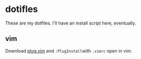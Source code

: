 # dotifles

These are my dotfiles. I'll have an install script here, eventually.

## vim

Download [plug.vim](https://github.com/junegunn/vim-plug) and `:PlugInstall`with `.vimrc` open in vim.
